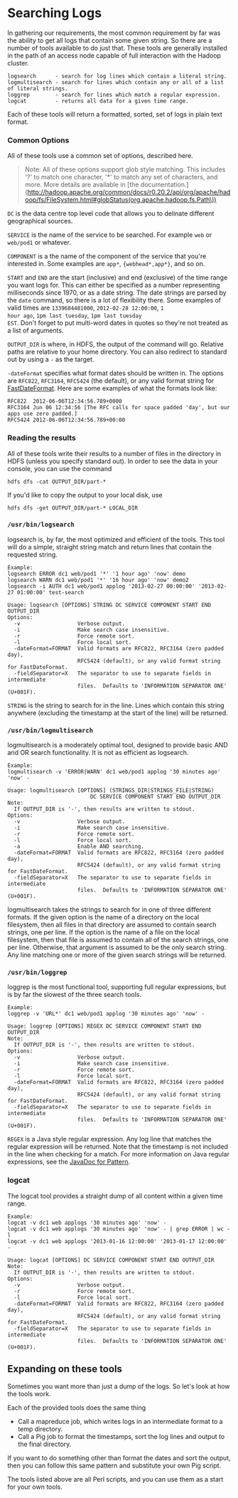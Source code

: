 # Searching Logs

In gathering our requirements, the most common requirement by far was the ability to get all logs that contain some given string.  So there are a number of tools available to do just that.  These tools are generally installed in the path of an access node capable of full interaction with the Hadoop cluster.

```none
logsearch      - search for log lines which contain a literal string.
logmultisearch - search for lines which contain any or all of a list of literal strings.
loggrep        - search for lines which match a regular expression.
logcat         - returns all data for a given time range.
```

Each of these tools will return a formatted, sorted, set of logs in plain text format.

### Common Options

All of these tools use a common set of options, described here.

> Note: All of these options support glob style matching.  This includes '?' to match one character, '*' to match any set of characters, and more.  More details are available in [the documentation.](http://hadoop.apache.org/common/docs/r0.20.2/api/org/apache/hadoop/fs/FileSystem.html#globStatus(org.apache.hadoop.fs.Path\))

<code>DC</code> is the data centre top level code that allows you to delinate different geographical sources.

<code>SERVICE</code> is the name of the service to be searched. For example <code>web</code> or <code>web/pod1</code> or whatever.

<code>COMPONENT</code> is a the name of the component of the service that you're interested in.  Some examples are <code>app\*</code>, <code>{webhead\*,app\*}</code>, and so on.

<code>START</code> and <code>END</code> are the start (inclusive) and end (exclusive) of the time range you want logs for.  This can either be specified as a number representing milliseconds since 1970, or as a date string.  The date strings are parsed by the <code>date</code> command, so there is a lot of flexibility there.  Some examples of valid times are <code>1339684481000</code>, <code>2012-02-28 12:00:00</code>, <code>1 hour ago</code>, <code>1pm last tuesday</code>, <code>1pm last tuesday EST</code>.  Don't forget to put multi-word dates in quotes so they're not treated as a list of arguments.

<code>OUTPUT_DIR</code> is where, in HDFS, the output of the command will go.  Relative paths are relative to your home directory.  You can also redirect to standard out by using a <code>-</code> as the target.

<code>-dateFormat</code> specifies what format dates should be written in.  The options are <code>RFC822</code>, <code>RFC3164</code>, <code>RFC5424</code> (the default), or any valid format string for [FastDateFormat](http://commons.apache.org/lang/api-2.5/org/apache/commons/lang/time/FastDateFormat.html).  Here are some examples of what the formats look like:

```
RFC822  2012-06-06T12:34:56.789+0000
RFC3164 Jun 06 12:34:56 [The RFC calls for space padded 'day', but our apps use zero padded.]
RFC5424 2012-06-06T12:34:56.789+00:00
```

### Reading the results

All of these tools write their results to a number of files in the directory in HDFS (unless you specify standard out).  In order to see the data in your console, you can use the command

```
hdfs dfs -cat OUTPUT_DIR/part-*
```

If you'd like to copy the output to your local disk, use

```
hdfs dfs -get OUTPUT_DIR/part-* LOCAL_DIR
```


### <code>/usr/bin/logsearch</code>
logsearch is, by far, the most optimized and efficient of the tools.  This tool will do a simple, straight string match and return lines that contain the requested string.

```
Example:
logsearch ERROR dc1 web/pod1 '*' '1 hour ago' 'now' demo
logsearch WARN dc1 web/pod1 '*' '16 hour ago' 'now' demo2
logsearch -i AUTH dc1 web/pod1 applog '2013-02-27 00:00:00' '2013-02-27 01:00:00' test-search

Usage: logsearch [OPTIONS] STRING DC SERVICE COMPONENT START END OUTPUT_DIR
Options:
  -v                  Verbose output.
  -i                  Make search case insensitive.
  -r                  Force remote sort.
  -l                  Force local sort.
  -dateFormat=FORMAT  Valid formats are RFC822, RFC3164 (zero padded day),
                      RFC5424 (default), or any valid format string for FastDateFormat.
  -fieldSeparator=X   The separator to use to separate fields in intermediate
                      files.  Defaults to 'INFORMATION SEPARATOR ONE' (U+001F).
```

<code>STRING</code> is the string to search for in the line.  Lines which contain this string anywhere (excluding the timestamp at the start of the line) will be returned.

### <code>/usr/bin/logmultisearch</code>
logmultisearch is a moderately optimal tool, designed to provide basic AND and OR search functionality.  It is not as efficient as logsearch.

```
Example:
logmultisearch -v 'ERROR|WARN' dc1 web/pod1 applog '30 minutes ago' 'now' -

Usage: logmultisearch [OPTIONS] (STRINGS_DIR|STRINGS_FILE|STRING)
                          DC SERVICE COMPONENT START END OUTPUT_DIR
Note:
  If OUTPUT_DIR is '-', then results are written to stdout.
Options:
  -v                  Verbose output.
  -i                  Make search case insensitive.
  -r                  Force remote sort.
  -l                  Force local sort.
  -a                  Enable AND searching.
  -dateFormat=FORMAT  Valid formats are RFC822, RFC3164 (zero padded day),
                      RFC5424 (default), or any valid format string for FastDateFormat.
  -fieldSeparator=X   The separator to use to separate fields in intermediate
                      files.  Defaults to 'INFORMATION SEPARATOR ONE' (U+001F).
```

logmultisearch takes the strings to search for in one of three different formats.  If the given option is the name of a directory on the local filesystem, then all files in that directory are assumed to contain search strings, one per line.  If the option is the name of a file on the local filesystem, then that file is assumed to contain all of the search strings, one per line.  Otherwise, that argument is assumed to be the only search string.  Any line matching one or more of the given search strings will be returned.

### <code>/usr/bin/loggrep</code>
loggrep is the most functional tool, supporting full regular expressions, but is by far the slowest of the three search tools.

```
Example:
loggrep -v 'URL*' dc1 web/pod1 applog '30 minutes ago' 'now' -

Usage: loggrep [OPTIONS] REGEX DC SERVICE COMPONENT START END OUTPUT_DIR
Note:
  If OUTPUT_DIR is '-', then results are written to stdout.
Options:
  -v                  Verbose output.
  -i                  Make search case insensitive.
  -r                  Force remote sort.
  -l                  Force local sort.
  -dateFormat=FORMAT  Valid formats are RFC822, RFC3164 (zero padded day),
                      RFC5424 (default), or any valid format string for FastDateFormat.
  -fieldSeparator=X   The separator to use to separate fields in intermediate
                      files.  Defaults to 'INFORMATION SEPARATOR ONE' (U+001F).
```

<code>REGEX</code> is a Java style regular expression.  Any log line that matches the regular expression will be returned.  Note that the timestamp is not included in the line when checking for a match.  For more information on Java regular expressions, see the [JavaDoc for Pattern](http://docs.oracle.com/javase/6/docs/api/java/util/regex/Pattern.html).

### logcat 
The logcat tool provides a straight dump of all content within a given time range.

```
Example:
logcat -v dc1 web applogs '30 minutes ago' 'now' -
logcat -v dc1 web applogs '30 minutes ago' 'now' - | grep ERROR | wc -l
logcat -v dc1 web applogs '2013-01-16 12:00:00' '2013-01-17 12:00:00' -

Usage: logcat [OPTIONS] DC SERVICE COMPONENT START END OUTPUT_DIR
Note:
  If OUTPUT_DIR is '-', then results are written to stdout.
Options:
  -v                  Verbose output.
  -r                  Force remote sort.
  -l                  Force local sort.
  -dateFormat=FORMAT  Valid formats are RFC822, RFC3164 (zero padded day),
                      RFC5424 (default), or any valid format string for FastDateFormat.
  -fieldSeparator=X   The separator to use to separate fields in intermediate
                      files.  Defaults to 'INFORMATION SEPARATOR ONE' (U+001F).
```

## Expanding on these tools

Sometimes you want more than just a dump of the logs.  So let's look at how the tools work.

Each of the provided tools does the same thing

- Call a mapreduce job, which writes logs in an intermediate format to a temp directory.
- Call a Pig job to format the timestamps, sort the log lines and output to the final directory.

If you want to do something other than format the dates and sort the output, then you can follow this same pattern and substitute your own Pig script.

The tools listed above are all Perl scripts, and you can use them as a start for your own tools.
